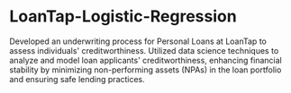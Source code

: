 # LoanTap-Logistic-Regression
 Developed an underwriting process for Personal Loans at LoanTap to assess individuals' creditworthiness. Utilized data science techniques to analyze and model loan applicants' creditworthiness, enhancing financial stability by minimizing non-performing assets (NPAs) in the loan portfolio and ensuring safe lending practices.
